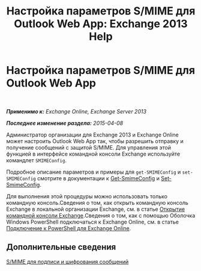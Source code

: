﻿---
title: 'Настройка параметров S/MIME для Outlook Web App: Exchange 2013 Help'
TOCTitle: Настройка параметров S/MIME для Outlook Web App
ms:assetid: c7dee22c-9b5b-425c-91a9-d093204ff84e
ms:mtpsurl: https://technet.microsoft.com/ru-ru/library/Dn626160(v=EXCHG.150)
ms:contentKeyID: 61212701
ms.date: 04/30/2018
mtps_version: v=EXCHG.150
ms.translationtype: HT
---

# Настройка параметров S/MIME для Outlook Web App

 

_**Применимо к:** Exchange Online, Exchange Server 2013_

_**Последнее изменение раздела:** 2015-04-08_

Администратор организации для Exchange 2013 и Exchange Online может настроить Outlook Web App так, чтобы разрешить отправку и получение сообщений с защитой S/MIME. Для управления этой функцией в интерфейсе командной консоли Exchange используйте командлет `SMIMEConfig`.

Подробное описание параметров и примеры для `get-SMIMEConfig` и `set-SMIMEConfig` смотрите в документации к [Get-SmimeConfig](https://technet.microsoft.com/ru-ru/library/dn554257\(v=exchg.150\)) и [Set-SmimeConfig](https://technet.microsoft.com/ru-ru/library/dn554259\(v=exchg.150\)).

Для выполнения этой процедуры можно использовать только командную консоль.Сведения о том, как открыть командную консоль Exchange в локальной организации Exchange, см. в статье [Открытие командной консоли Exchange](https://technet.microsoft.com/ru-ru/library/dd638134\(v=exchg.150\)).Сведения о том, как с помощью Оболочка Windows PowerShell подключаться к Exchange Online, см. в статье [Подключение к PowerShell для Exchange Online](https://go.microsoft.com/fwlink/p/?linkid=396554).

## Дополнительные сведения

[S/MIME для подписи и шифрования сообщений](s-mime-for-message-signing-and-encryption-exchange-2013-help.md)

